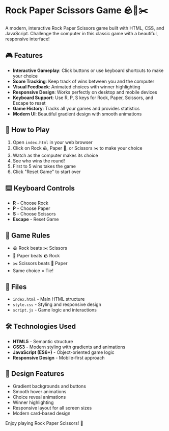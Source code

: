 # Rock Paper Scissors Game 🪨📄✂️

A modern, interactive Rock Paper Scissors game built with HTML, CSS, and JavaScript. Challenge the computer in this classic game with a beautiful, responsive interface!

## 🎮 Features

- **Interactive Gameplay**: Click buttons or use keyboard shortcuts to make your choice
- **Score Tracking**: Keep track of wins between you and the computer
- **Visual Feedback**: Animated choices with winner highlighting
- **Responsive Design**: Works perfectly on desktop and mobile devices
- **Keyboard Support**: Use R, P, S keys for Rock, Paper, Scissors, and Escape to reset
- **Game History**: Tracks all your games and provides statistics
- **Modern UI**: Beautiful gradient design with smooth animations

## 🚀 How to Play

1. Open `index.html` in your web browser
2. Click on Rock 🪨, Paper 📄, or Scissors ✂️ to make your choice
3. Watch as the computer makes its choice
4. See who wins the round!
5. First to 5 wins takes the game
6. Click "Reset Game" to start over

## ⌨️ Keyboard Controls

- **R** - Choose Rock
- **P** - Choose Paper  
- **S** - Choose Scissors
- **Escape** - Reset Game

## 🎯 Game Rules

- 🪨 Rock beats ✂️ Scissors
- 📄 Paper beats 🪨 Rock
- ✂️ Scissors beats 📄 Paper
- Same choice = Tie!

## 📁 Files

- `index.html` - Main HTML structure
- `style.css` - Styling and responsive design
- `script.js` - Game logic and interactions

## 🛠️ Technologies Used

- **HTML5** - Semantic structure
- **CSS3** - Modern styling with gradients and animations
- **JavaScript (ES6+)** - Object-oriented game logic
- **Responsive Design** - Mobile-first approach

## 🎨 Design Features

- Gradient backgrounds and buttons
- Smooth hover animations
- Choice reveal animations
- Winner highlighting
- Responsive layout for all screen sizes
- Modern card-based design

Enjoy playing Rock Paper Scissors! 🎉
